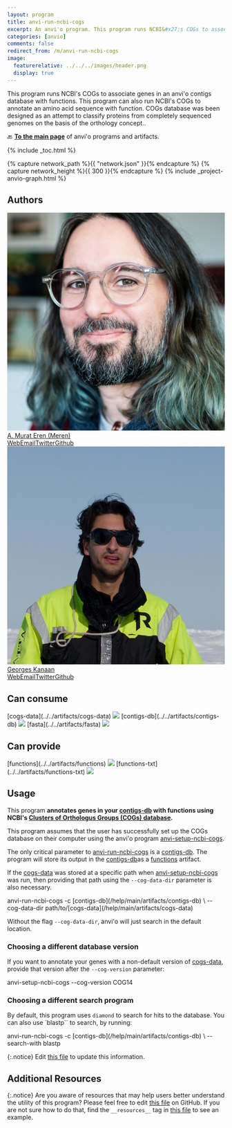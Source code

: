 ```yaml
---
layout: program
title: anvi-run-ncbi-cogs
excerpt: An anvi'o program. This program runs NCBI&#x27;s COGs to associate genes in an anvi&#x27;o contigs database with functions.
categories: [anvio]
comments: false
redirect_from: /m/anvi-run-ncbi-cogs
image:
  featurerelative: ../../../images/header.png
  display: true
---
```


This program runs NCBI&#x27;s COGs to associate genes in an anvi&#x27;o contigs database with functions. This program can also run NCBI&#x27;s COGs to annotate an amino acid sequence with function. COGs database was been designed as an attempt to classify proteins from completely sequenced genomes on the basis of the orthology concept..

🔙 **[To the main page](../../)** of anvi'o programs and artifacts.


{% include _toc.html %}
<div id="svg" class="subnetwork"></div>
{% capture network_path %}{{ "network.json" }}{% endcapture %}
{% capture network_height %}{{ 300 }}{% endcapture %}
{% include _project-anvio-graph.html %}


## Authors

<div class="anvio-person"><div class="anvio-person-info"><div class="anvio-person-photo"><img class="anvio-person-photo-img" src="../../images/authors/meren.jpg" /></div><div class="anvio-person-info-box"><a href="/people/meren" target="_blank"><span class="anvio-person-name">A. Murat Eren (Meren)</span></a><div class="anvio-person-social-box"><a href="http://merenlab.org" class="person-social" target="_blank"><i class="fa fa-fw fa-home"></i>Web</a><a href="mailto:a.murat.eren@gmail.com" class="person-social" target="_blank"><i class="fa fa-fw fa-envelope-square"></i>Email</a><a href="http://twitter.com/merenbey" class="person-social" target="_blank"><i class="fa fa-fw fa-twitter-square"></i>Twitter</a><a href="http://github.com/meren" class="person-social" target="_blank"><i class="fa fa-fw fa-github"></i>Github</a></div></div></div></div>

<div class="anvio-person"><div class="anvio-person-info"><div class="anvio-person-photo"><img class="anvio-person-photo-img" src="../../images/authors/ge0rges.jpg" /></div><div class="anvio-person-info-box"><a href="/people/ge0rges" target="_blank"><span class="anvio-person-name">Georges Kanaan</span></a><div class="anvio-person-social-box"><a href="https://gkanaan.com" class="person-social" target="_blank"><i class="fa fa-fw fa-home"></i>Web</a><a href="mailto:georges@gkanaan.com" class="person-social" target="_blank"><i class="fa fa-fw fa-envelope-square"></i>Email</a><a href="http://twitter.com/scientificgio" class="person-social" target="_blank"><i class="fa fa-fw fa-twitter-square"></i>Twitter</a><a href="http://github.com/ge0rges" class="person-social" target="_blank"><i class="fa fa-fw fa-github"></i>Github</a></div></div></div></div>



## Can consume


<p style="text-align: left" markdown="1"><span class="artifact-r">[cogs-data](../../artifacts/cogs-data) <img src="../../images/icons/DATA.png" class="artifact-icon-mini" /></span> <span class="artifact-r">[contigs-db](../../artifacts/contigs-db) <img src="../../images/icons/DB.png" class="artifact-icon-mini" /></span> <span class="artifact-r">[fasta](../../artifacts/fasta) <img src="../../images/icons/FASTA.png" class="artifact-icon-mini" /></span></p>


## Can provide


<p style="text-align: left" markdown="1"><span class="artifact-p">[functions](../../artifacts/functions) <img src="../../images/icons/CONCEPT.png" class="artifact-icon-mini" /></span> <span class="artifact-p">[functions-txt](../../artifacts/functions-txt) <img src="../../images/icons/TXT.png" class="artifact-icon-mini" /></span></p>


## Usage


This program **annotates genes in your <span class="artifact-n">[contigs-db](/help/main/artifacts/contigs-db)</span> with functions using NCBI's [Clusters of Orthologus Groups (COGs) database](https://www.ncbi.nlm.nih.gov/pmc/articles/PMC102395/).**

This program assumes that the user has successfully set up the COGs database on their computer using the anvi'o program <span class="artifact-p">[anvi-setup-ncbi-cogs](/help/main/programs/anvi-setup-ncbi-cogs)</span>.

The only critical parameter to <span class="artifact-p">[anvi-run-ncbi-cogs](/help/main/programs/anvi-run-ncbi-cogs)</span> is a <span class="artifact-n">[contigs-db](/help/main/artifacts/contigs-db)</span>. The program will store its output in the <span class="artifact-n">[contigs-db](/help/main/artifacts/contigs-db)</span>as a <span class="artifact-n">[functions](/help/main/artifacts/functions)</span> artifact.

If the <span class="artifact-n">[cogs-data](/help/main/artifacts/cogs-data)</span> was stored at a specific path when <span class="artifact-p">[anvi-setup-ncbi-cogs](/help/main/programs/anvi-setup-ncbi-cogs)</span> was run, then providing that path using the `--cog-data-dir` parameter is also necessary.

<div class="codeblock" markdown="1">
anvi&#45;run&#45;ncbi&#45;cogs &#45;c <span class="artifact&#45;n">[contigs&#45;db](/help/main/artifacts/contigs&#45;db)</span> \
            &#45;&#45;cog&#45;data&#45;dir path/to/<span class="artifact&#45;n">[cogs&#45;data](/help/main/artifacts/cogs&#45;data)</span>
</div>

Without the flag `--cog-data-dir`, anvi'o will just search in the default location.

### Choosing a different database version
If you want to annotate your genes with a non-default version of <span class="artifact-n">[cogs-data](/help/main/artifacts/cogs-data)</span>, provide that version after the `--cog-version` parameter:

<div class="codeblock" markdown="1">
anvi&#45;setup&#45;ncbi&#45;cogs &#45;&#45;cog&#45;version COG14
</div>

### Choosing a different search program
By default, this program uses `diamond` to search for hits to the database. You can also use `blastp`` to search, by running:

<div class="codeblock" markdown="1">
anvi&#45;run&#45;ncbi&#45;cogs &#45;c <span class="artifact&#45;n">[contigs&#45;db](/help/main/artifacts/contigs&#45;db)</span> \
            &#45;&#45;search&#45;with blastp
</div>


{:.notice}
Edit [this file](https://github.com/merenlab/anvio/tree/master/anvio/docs/programs/anvi-run-ncbi-cogs.md) to update this information.


## Additional Resources



{:.notice}
Are you aware of resources that may help users better understand the utility of this program? Please feel free to edit [this file](https://github.com/merenlab/anvio/tree/master/bin/anvi-run-ncbi-cogs) on GitHub. If you are not sure how to do that, find the `__resources__` tag in [this file](https://github.com/merenlab/anvio/blob/master/bin/anvi-interactive) to see an example.
